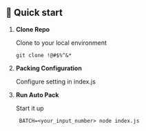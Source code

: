 ## 🚀 Quick start

1. **Clone Repo**

   Clone to your local environment

   ```shell
   git clone !@#$%^&*
   ```

2. **Packing Configuration**

   Configure setting in index.js

3. **Run Auto Pack**

   Start it up

   ```shell
    BATCH=<your_input_number> node index.js
   ```
